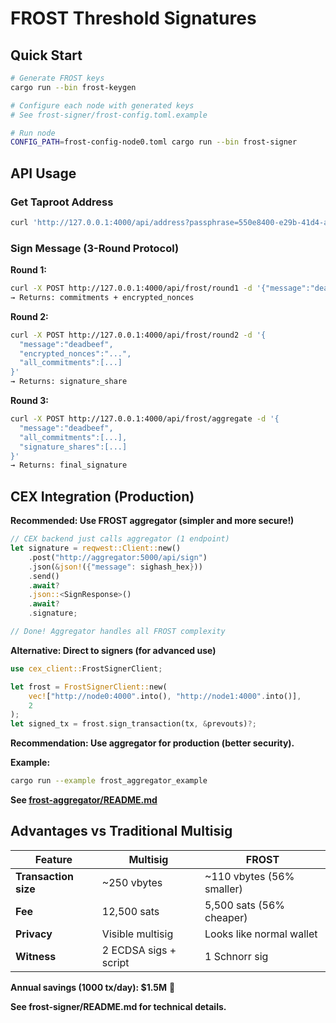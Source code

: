 # FROST Threshold Signatures

## Quick Start

```bash
# Generate FROST keys
cargo run --bin frost-keygen

# Configure each node with generated keys
# See frost-signer/frost-config.toml.example

# Run node
CONFIG_PATH=frost-config-node0.toml cargo run --bin frost-signer
```

## API Usage

### Get Taproot Address

```bash
curl 'http://127.0.0.1:4000/api/address?passphrase=550e8400-e29b-41d4-a716-446655440000'
```

### Sign Message (3-Round Protocol)

**Round 1:**
```bash
curl -X POST http://127.0.0.1:4000/api/frost/round1 -d '{"message":"deadbeef"}'
→ Returns: commitments + encrypted_nonces
```

**Round 2:**
```bash
curl -X POST http://127.0.0.1:4000/api/frost/round2 -d '{
  "message":"deadbeef",
  "encrypted_nonces":"...",
  "all_commitments":[...]
}'
→ Returns: signature_share
```

**Round 3:**
```bash
curl -X POST http://127.0.0.1:4000/api/frost/aggregate -d '{
  "message":"deadbeef",
  "all_commitments":[...],
  "signature_shares":[...]
}'
→ Returns: final_signature
```

## CEX Integration (Production)

**Recommended: Use FROST aggregator (simpler and more secure!)**

```rust
// CEX backend just calls aggregator (1 endpoint)
let signature = reqwest::Client::new()
    .post("http://aggregator:5000/api/sign")
    .json(&json!({"message": sighash_hex}))
    .send()
    .await?
    .json::<SignResponse>()
    .await?
    .signature;

// Done! Aggregator handles all FROST complexity
```

**Alternative: Direct to signers (for advanced use)**

```rust
use cex_client::FrostSignerClient;

let frost = FrostSignerClient::new(
    vec!["http://node0:4000".into(), "http://node1:4000".into()],
    2
);
let signed_tx = frost.sign_transaction(tx, &prevouts)?;
```

**Recommendation: Use aggregator for production (better security).**

**Example:**
```bash
cargo run --example frost_aggregator_example
```

**See [frost-aggregator/README.md](frost-aggregator/README.md)**

## Advantages vs Traditional Multisig

| Feature              | Multisig              | FROST                     |
| -------------------- | --------------------- | ------------------------- |
| **Transaction size** | ~250 vbytes           | ~110 vbytes (56% smaller) |
| **Fee**              | 12,500 sats           | 5,500 sats (56% cheaper)  |
| **Privacy**          | Visible multisig      | Looks like normal wallet  |
| **Witness**          | 2 ECDSA sigs + script | 1 Schnorr sig             |

**Annual savings (1000 tx/day): $1.5M** 🚀

**See frost-signer/README.md for technical details.**

